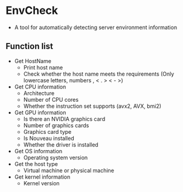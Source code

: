 # EnvCheck
+ A tool for automatically detecting server environment information

## Function list
+ Get HostName
  - Print host name
  - Check whether the host name meets the requirements (Only lowercase letters, numbers , < . > < - >)
+ Get CPU information
  - Architecture
  - Number of CPU cores
  - Whether the instruction set supports (avx2, AVX, bmi2) 
+ Get GPU information
  - Is there an NVIDIA graphics card
  - Number of graphics cards
  - Graphics card type
  - Is Nouveau installed
  - Whether the driver is installed
+ Get OS information
  - Operating system version
+ Get the host type
  - Virtual machine or physical machine
+ Get kernel information
  - Kernel version



